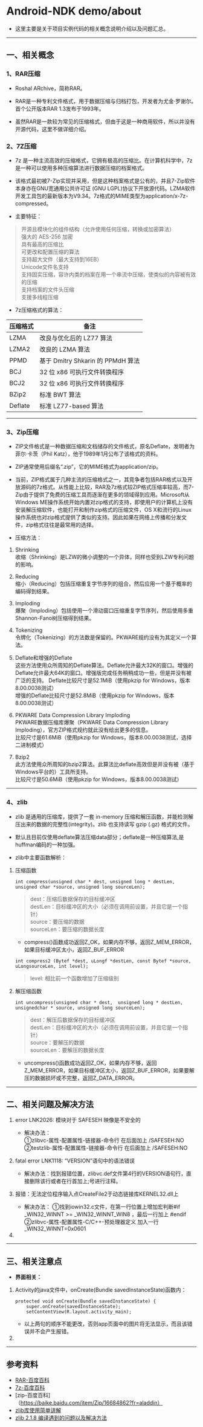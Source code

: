 # Android-NDK demo/about

* 这里主要是关于项目实例代码的相关概念说明介绍以及问题汇总。  

***

## 一、相关概念

### 1、RAR压缩
* Roshal ARchive，简称RAR。  

* RAR是一种专利文件格式，用于数据压缩与归档打包，开发者为尤金·罗谢尔。首个公开版本RAR 1.3发布于1993年。  

* 虽然RAR是一款较为常见的压缩格式，但由于这是一种商用软件，所以并没有开源代码，这里不做详细介绍。   

### 2、7Z压缩
* 7z 是一种主流高效的压缩格式，它拥有极高的压缩比。在计算机科学中，7z是一种可以使用多种压缩算法进行数据压缩的档案格式。  

* 该格式最初被7-Zip实现并采用，但是这种档案格式是公有的，并且7-Zip软件本身亦在GNU宽通用公共许可证 (GNU LGPL)协议下开放源代码。LZMA软件开发工具包的最新版本为V9.34。7z格式的MIME类型为application/x-7z-compressed。  

* 主要特征：  

> 开源且模块化的组件结构（允许使用任何压缩，转换或加密算法）  
> 强大的 AES-256 加密  
> 具有最高的压缩比  
> 可更改和配置压缩的算法  
> 支持超大文件（最大支持到16EB）  
> Unicode文件名支持  
> 支持固实压缩，容许内类的档案在用一个串流中压缩，使类似的内容被有效的压缩  
> 支持档案的文件头压缩  
> 支援多线程压缩  

* 7z压缩格式的算法：  

|  压缩格式   | 备注  |  
|  ----  | ----  |  
| LZMA  | 改良与优化后的 LZ77 算法 |  
| LZMA2  | 改良的 LZMA 算法 |  
| PPMD  | 基于 Dmitry Shkarin 的 PPMdH 算法 |  
| BCJ  | 32 位 x86 可执行文件转换程序 |  
| BCJ2  | 32 位 x86 可执行文件转换程序 |  
| BZip2  | 标准 BWT 算法 |  
| Deflate  | 标准 LZ77-based 算法 |  

***

### 3、Zip压缩
* ZIP文件格式是一种数据压缩和文档储存的文件格式，原名Deflate，发明者为菲尔·卡茨（Phil Katz），他于1989年1月公布了该格式的资料。  

*  ZIP通常使用后缀名“.zip”，它的MIME格式为application/zip。  

* 当前，ZIP格式属于几种主流的压缩格式之一，其竞争者包括RAR格式以及开放源码的7z格式。从性能上比较，RAR及7z格式较ZIP格式压缩率较高，而7-Zip由于提供了免费的压缩工具而逐渐在更多的领域得到应用。Microsoft从Windows ME操作系统开始内置对zip格式的支持，即使用户的计算机上没有安装解压缩软件，也能打开和制作zip格式的压缩文件，OS X和流行的Linux操作系统也对zip格式提供了类似的支持。因此如果在网络上传播和分发文件，zip格式往往是最常用的选择。  

* 压缩方法：  
1. Shrinking  
收缩（Shrinking）是LZW的微小调整的一个异体，同样也受到LZW专利问题的影响。  

2. Reducing  
缩小（Reducing）包括压缩重复字节序列的组合，然后应用一个基于概率的编码得到结果。  

3. Imploding  
爆聚（Imploding）包括使用一个滑动窗口压缩重复字节序列，然后使用多重Shannon-Fano树压缩得到结果。  

4. Tokenizing  
令牌化（Tokenizing）的方法数是保留的。PKWARE规约没有为其定义一个算法。  

5. Deflate和增强的Deflate  
这些方法使用众所周知的Deflate算法。Deflate允许最大32K的窗口。增强的Deflate允许最大64K的窗口。增强版完成任务稍稍成功一些，但是并没有被广泛的支持。
Deflate比较尺寸是52.1MiB（使用pkzip for Windows，版本8.00.0038测试）  
增强的Deflate比较尺寸是52.8MiB（使用pkzip for Windows，版本8.00.0038测试）  

6. PKWARE Data Compression Library Imploding  
PKWARE数据压缩库爆聚（PKWARE Data Compression Library Imploding），官方ZIP格式规约就此没有给出更多的信息。  
比较尺寸是61.6MiB（使用pkzip for Windows，版本8.00.0038测试，选择二进制模式）  

7. Bzip2  
此方法使用众所周知的bzip2算法。此算法比deflate高效但是并没有被（基于Windows平台的）工具所支持。  
比较尺寸是50.6MiB（使用pkzip for Windows，版本8.00.0038测试）  

***

### 4、zlib
* zlib 是通用的压缩库，提供了一套 in-memory 压缩和解压函数，并能检测解压出来的数据的完整性(integrity)。zlib 也支持读写 gzip (.gz) 格式的文件。  

* 默认且目前仅使用deflate算法压缩data部分；deflate是一种压缩算法,是huffman编码的一种加强。  

* zlib中主要函数解析：
1. 压缩函数  
    ```
    int compress(unsigned char * dest, unsigned long * destLen, unsigned char *source, unsigned long sourceLen);
    ```
    > dest：压缩后数据保存的目标缓冲区  
    > destLen：目标缓冲区的大小（必须在调用前设置，并且它是一个指针）  
    > source：要压缩的数据  
    > sourceLen：要压缩的数据长度  
    
    - compress()函数成功返回Z_OK，如果内存不够，返回Z_MEM_ERROR，如果目标缓冲区太小，返回Z_BUF_ERROR  
    
    ```
    int compress2 (Bytef *dest, uLongf *destLen, const Bytef *source, uLongsourceLen, int level); 
    ```
    > level: 相比前一个函数增加了压缩级别  
    
2. 解压缩函数  
    ```
    int uncompress(unsigned char * dest,  unsigned long * destLen, unsignedchar * source, unsigned long sourceLen);
    ```
    > dest：解压后数据保存的目标缓冲区  
    > destLen：目标缓冲区的大小（必须在调用前设置，并且它是一个指针）  
    > source：要解压的数据  
    > sourceLen：要解压的数据长度  
    
    - uncompress()函数成功返回Z_OK，如果内存不够，返回Z_MEM_ERROR，如果目标缓冲区太小，返回Z_BUF_ERROR，如果要解压的数据损坏或不完整，返回Z_DATA_ERROR。  

***

## 二、相关问题及解决方法  
1. error LNK2026: 模块对于 SAFESEH 映像是不安全的  
    - 解决办法：  
    ①zlibvc-属性-配置属性-链接器-命令行 在后面加上 /SAFESEH:NO  
    ②testzlib-属性-配置属性-链接器-命令行 在后面加上 /SAFESEH:NO  
    
2. fatal error LNK1118: “VERSION”语句中的语法错误  
    - 解决办法：找到报错位置，zlibvc.def文件第4行的VERSION语句行，直接删除该行或者在行首加上;号进行注释。  

3. 报错：无法定位程序输入点CreateFile2于动态链接库KERNEL32.dll上  
    - 解决办法：
    ①找到iowin32.c文件，在第一行位置上增加宏判断#if _WIN32_WINNT >= _WIN32_WINNT_WIN8 ，最后一行加上 #endif  
    ②zlibvc-属性-配置属性-C/C++-预处理器定义 加入一行 _WIN32_WINNT=0x0601  
    
4. 

***

## 三、相关注意点

* __界面相关：__  
1. Activity的java文件中，onCreate(Bundle savedInstanceState)函数内：  
    ```
    protected void onCreate(Bundle savedInstanceState) {
        super.onCreate(savedInstanceState);
        setContentView(R.layout.activity_main);
    ```
    - 以上两句的顺序不能更改，否则app页面中的图片将无法显示，而且该错误并不会产生报错。  
    
2. 

***

## 参考资料
* [RAR-百度百科](https://baike.baidu.com/item/rar/2502036?fr=aladdin)  
* [7z-百度百科](https://baike.baidu.com/item/7Z/3651842?fr=aladdin)  
* [zip-百度百科]（https://baike.baidu.com/item/Zip/16684862?fr=aladdin）  
* [zlib库使用简单讲解](https://blog.csdn.net/t146lla128xx0x/article/details/80429149)  
* [zlib 2.1.8 编译遇到的问题以及解决方法](https://www.cnblogs.com/chevin/p/5676317.html)  

